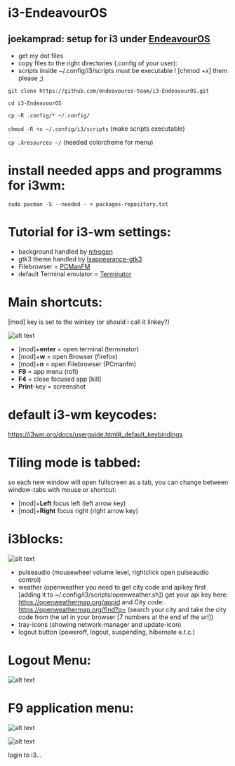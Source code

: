 # i3-EndeavourOS
## joekamprad: setup for i3 under [EndeavourOS](https://endeavouros.com)

* get my dot files
* copy files to the right directories (.config of your user):
* scripts inside ~/.config/i3/scripts must be executable ! [chmod +x] them please ;)

`git clone https://github.com/endeavouros-team/i3-EndeavourOS.git`

`cd i3-EndeavourOS`

`cp -R .config/* ~/.config/`

`chmod -R +x ~/.config/i3/scripts` (make scripts executable)

`cp .Xresources ~/` (needed colorcheme for menu)


# install needed apps and programms for i3wm:

`sudo pacman -S --needed - < packages-repository.txt`

# Tutorial for i3-wm settings:
* background handled by [nitrogen](https://wiki.archlinux.org/index.php/nitrogen)
* gtk3 theme handled by [lxappearance-gtk3](https://wiki.lxde.org/de/LXAppearance)
* Filebrowser = [PCManFM](https://wiki.lxde.org/de/PCManFM)
* default Terminal emulator = [Terminator](https://terminator-gtk3.readthedocs.io/en/latest/)

# Main shortcuts:
[mod] key is set to the winkey (or should i call it linkey?)

![alt text](https://raw.githubusercontent.com/endeavouros-team/i3-EndeavourOS/master/linkey.png "linkey")

* [mod]+**enter** = open terminal (terminator)
* [mod]+**w** =  open Browser (firefox)
* [mod]+**n** =  open Filebrowser (PCmanfm)
* **F9** =  app menu (rofi)
* **F4** =  close focused app [kill]
* **Print**-key = screenshot

# default i3-wm keycodes: 
https://i3wm.org/docs/userguide.html#_default_keybindings

# Tiling mode is tabbed: 
so each new window will open fullscreen as a tab, you can change between window-tabs with mouse or shortcut:
* [mod]+**Left** focus left (left arrow key)
* [mod]+**Right** focus right (right arrow key)

# i3blocks:
![alt text](https://raw.githubusercontent.com/endeavouros-team/i3-EndeavourOS/master/bar.png "i3blocks")
* pulseaudio (mousewheel volume level, rightclick open pulseaudio control)
* weather (openweather you need to get city code and apikey first [adding it to ~/.config/i3/scripts/openweather.sh])
get your api key here: https://openweathermap.org/appid and City code: https://openweathermap.org/find?q= (search your city     and take the city code from the url in your browser [7 numbers at the end of the url])
* tray-icons (showing network-manager and update-icon)
* logout button (poweroff, logout, suspending, hibernate e.t.c.)

# Logout Menu:
![alt text](https://raw.githubusercontent.com/endeavouros-team/i3-EndeavourOS/master/logoutmenu.png "logout-menu")

# F9 application menu:
![alt text](https://raw.githubusercontent.com/endeavouros-team/i3-EndeavourOS/master/menu.png "application-menu")

![alt text](https://raw.githubusercontent.com/endeavouros-team/i3-EndeavourOS/master/screenshot.png "i3-running")

login to i3... 
